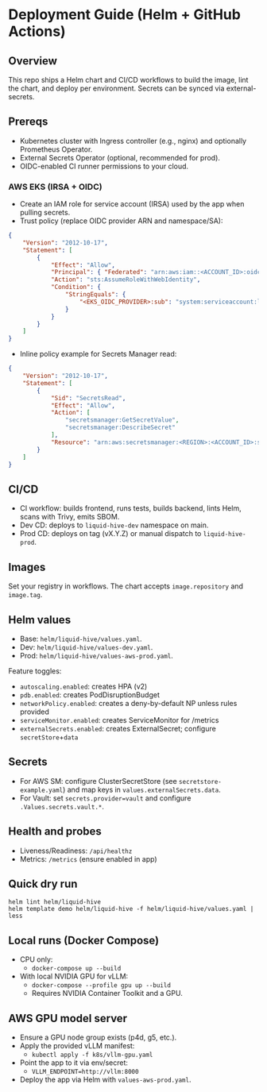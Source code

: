 # Deployment Guide (Helm + GitHub Actions)

## Overview
This repo ships a Helm chart and CI/CD workflows to build the image, lint the chart, and deploy per environment. Secrets can be synced via external-secrets.

## Prereqs
- Kubernetes cluster with Ingress controller (e.g., nginx) and optionally Prometheus Operator.
- External Secrets Operator (optional, recommended for prod).
- OIDC-enabled CI runner permissions to your cloud.

### AWS EKS (IRSA + OIDC)
- Create an IAM role for service account (IRSA) used by the app when pulling secrets.
- Trust policy (replace OIDC provider ARN and namespace/SA):
```json
{
	"Version": "2012-10-17",
	"Statement": [
		{
			"Effect": "Allow",
			"Principal": { "Federated": "arn:aws:iam::<ACCOUNT_ID>:oidc-provider/<EKS_OIDC_PROVIDER>" },
			"Action": "sts:AssumeRoleWithWebIdentity",
			"Condition": {
				"StringEquals": {
					"<EKS_OIDC_PROVIDER>:sub": "system:serviceaccount:liquid-hive-prod:liquid-hive"
				}
			}
		}
	]
}
```
- Inline policy example for Secrets Manager read:
```json
{
	"Version": "2012-10-17",
	"Statement": [
		{
			"Sid": "SecretsRead",
			"Effect": "Allow",
			"Action": [
				"secretsmanager:GetSecretValue",
				"secretsmanager:DescribeSecret"
			],
			"Resource": "arn:aws:secretsmanager:<REGION>:<ACCOUNT_ID>:secret:liquid-hive/*"
		}
	]
}
```

## CI/CD
- CI workflow: builds frontend, runs tests, builds backend, lints Helm, scans with Trivy, emits SBOM.
- Dev CD: deploys to `liquid-hive-dev` namespace on main.
- Prod CD: deploys on tag (vX.Y.Z) or manual dispatch to `liquid-hive-prod`.

## Images
Set your registry in workflows. The chart accepts `image.repository` and `image.tag`.

## Helm values
- Base: `helm/liquid-hive/values.yaml`.
- Dev: `helm/liquid-hive/values-dev.yaml`.
- Prod: `helm/liquid-hive/values-aws-prod.yaml`.

Feature toggles:
- `autoscaling.enabled`: creates HPA (v2)
- `pdb.enabled`: creates PodDisruptionBudget
- `networkPolicy.enabled`: creates a deny-by-default NP unless rules provided
- `serviceMonitor.enabled`: creates ServiceMonitor for /metrics
- `externalSecrets.enabled`: creates ExternalSecret; configure `secretStore`+`data`

## Secrets
- For AWS SM: configure ClusterSecretStore (see `secretstore-example.yaml`) and map keys in `values.externalSecrets.data`.
- For Vault: set `secrets.provider=vault` and configure `.Values.secrets.vault.*`.

## Health and probes
- Liveness/Readiness: `/api/healthz`
- Metrics: `/metrics` (ensure enabled in app)

## Quick dry run
```
helm lint helm/liquid-hive
helm template demo helm/liquid-hive -f helm/liquid-hive/values.yaml | less
```

## Local runs (Docker Compose)
- CPU only:
	- `docker-compose up --build`
- With local NVIDIA GPU for vLLM:
	- `docker-compose --profile gpu up --build`
	- Requires NVIDIA Container Toolkit and a GPU.

## AWS GPU model server
- Ensure a GPU node group exists (p4d, g5, etc.).
- Apply the provided vLLM manifest:
	- `kubectl apply -f k8s/vllm-gpu.yaml`
- Point the app to it via env/secret:
	- `VLLM_ENDPOINT=http://vllm:8000`
- Deploy the app via Helm with `values-aws-prod.yaml`.
